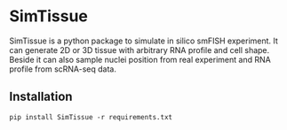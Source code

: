 
# SimTissue

SimTissue is a python package to simulate in silico smFISH experiment.
It can generate 2D or 3D tissue with arbitrary RNA profile and cell shape.
Beside it can also sample nuclei position from real experiment and RNA profile from scRNA-seq data.
## Installation
``pip install SimTissue -r requirements.txt ``

